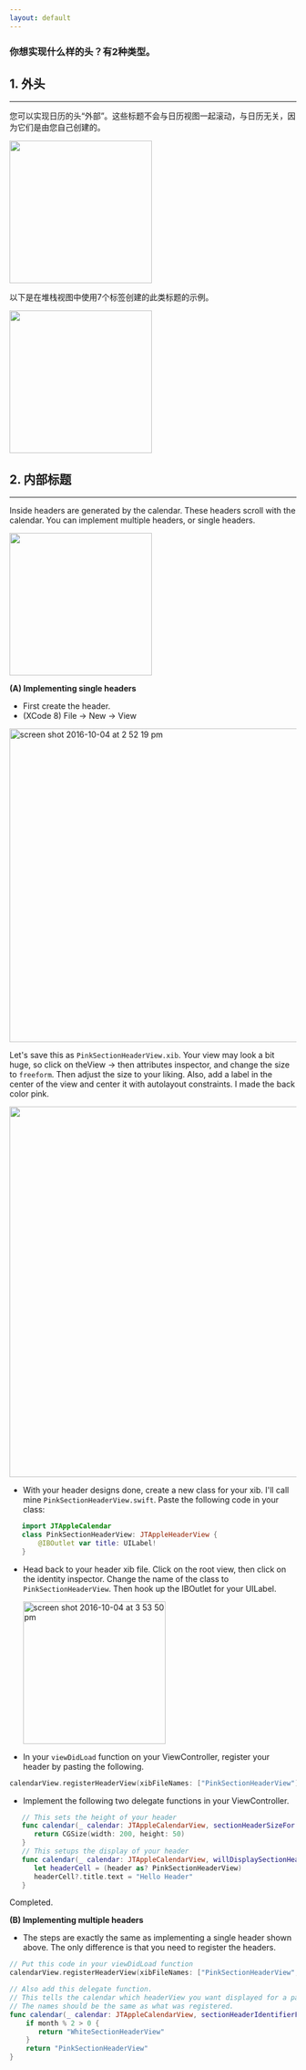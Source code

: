 ```yaml
---
layout: default
---
```


### 你想实现什么样的头？有2种类型。

## 1. 外头
___

您可以实现日历的头“外部”。这些标题不会与日历视图一起滚动，与日历无关，因为它们是由您自己创建的。

<img width="250" src="https://cloud.githubusercontent.com/assets/2439146/19091493/bb69bf4e-8a37-11e6-9af7-4790c3c45451.png">

以下是在堆栈视图中使用7个标签创建的此类标题的示例。


<img src="https://cloud.githubusercontent.com/assets/2439146/19091368/324df7b6-8a37-11e6-8946-52ba7b1276b0.gif" height="250" width="250">

## 2. 内部标题
___

Inside headers are generated by the calendar. These headers scroll with the calendar. You can implement multiple headers, or single headers.

<img src="https://cloud.githubusercontent.com/assets/2439146/19060490/904238a4-899d-11e6-8c11-36a9fa0991cd.gif" height="250" width="250">

**(A) Implementing single headers**

 * First create the header.
 * (XCode 8) File -> New -> View

 <img width="550" alt="screen shot 2016-10-04 at 2 52 19 pm" src="https://cloud.githubusercontent.com/assets/2439146/19093972/6f6eeda2-8a42-11e6-8f78-7f8f45dbfe7b.png">
 
 Let's save this as `PinkSectionHeaderView.xib`. Your view may look a bit huge, so click on theView -> then attributes inspector, and change the size to `freeform`. Then adjust the size to your liking.  Also, add a label in the center of the view and center it with autolayout constraints. I made the back color pink.
 
 <img width="650" src="https://cloud.githubusercontent.com/assets/2439146/19095797/ebff1324-8a4c-11e6-8f8a-252b08abcf3b.png">


* With your header designs done, create a new class for your xib. I'll call mine `PinkSectionHeaderView.swift`. Paste the following code in your class:

```swift
   import JTAppleCalendar
   class PinkSectionHeaderView: JTAppleHeaderView {
       @IBOutlet var title: UILabel!
   }
```

* Head back to your header xib file. Click on the root view, then click on the identity inspector. Change the name of the class to `PinkSectionHeaderView`. Then hook up the IBOutlet for your UILabel.

   <img width="250" alt="screen shot 2016-10-04 at 3 53 50 pm" src="https://cloud.githubusercontent.com/assets/2439146/19095599/7c95f102-8a4b-11e6-9410-2c78d7187214.png">

* In your `viewDidLoad` function on your ViewController, register your header by pasting the following.

```swift
calendarView.registerHeaderView(xibFileNames: ["PinkSectionHeaderView"]).
```

* Implement the following two delegate functions in your ViewController.

```swift
   // This sets the height of your header
   func calendar(_ calendar: JTAppleCalendarView, sectionHeaderSizeFor range: (start: Date, end: Date), belongingTo month: Int) -> CGSize {
      return CGSize(width: 200, height: 50)
   }
   // This setups the display of your header
   func calendar(_ calendar: JTAppleCalendarView, willDisplaySectionHeader header: JTAppleHeaderView, range: (start: Date, end: Date), identifier: String) {
      let headerCell = (header as? PinkSectionHeaderView)
      headerCell?.title.text = "Hello Header"
   }
``` 
   Completed.

**(B) Implementing multiple headers**

* The steps are exactly the same as implementing a single header shown above. The only difference is that you need to register the headers.

```swift
// Put this code in your viewDidLoad function
calendarView.registerHeaderView(xibFileNames: ["PinkSectionHeaderView", "WhiteSectionHeaderView"])

// Also add this delegate function.
// This tells the calendar which headerView you want displayed for a particular date.  
// The names should be the same as what was registered.
func calendar(_ calendar: JTAppleCalendarView, sectionHeaderIdentifierFor range: (start: Date, end: Date), belongingTo month: Int) -> String {
    if month % 2 > 0 {
       return "WhiteSectionHeaderView"
    }
    return "PinkSectionHeaderView"
}
```
